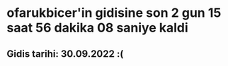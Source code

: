 # ofarukbicer'in gidisine son 2 gun 15 saat 56 dakika 08 saniye kaldi

## Gidis tarihi: 30.09.2022 :(